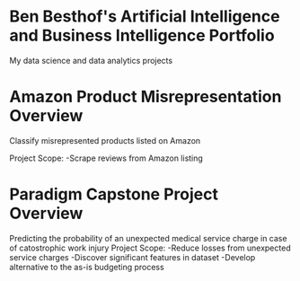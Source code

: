 # Ben Besthof's Artificial Intelligence and Business Intelligence Portfolio
My data science and data analytics projects

# Amazon Product Misrepresentation Overview 
Classify misrepresented products listed on Amazon

Project Scope:
-Scrape reviews from Amazon listing 

# Paradigm Capstone Project Overview 
Predicting the probability of an unexpected medical service charge in case of catostrophic work injury
Project Scope: 
-Reduce losses from unexpected service charges 
-Discover significant features in dataset 
-Develop alternative to the as-is budgeting process 




